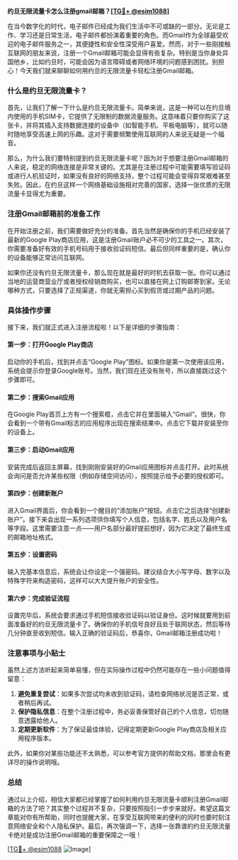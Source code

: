**约旦无限流量卡怎么注册gmail邮箱？[[TG💪+ @esim1088](https://t.me/s/esim1088)]**

在当今数字化的时代，电子邮件已经成为我们生活中不可或缺的一部分。无论是工作、学习还是日常生活，电子邮件都扮演着重要的角色。而Gmail作为全球最受欢迎的电子邮件服务之一，其便捷性和安全性深受用户喜爱。然而，对于一些刚接触互联网的朋友来说，注册一个Gmail邮箱可能会显得有些复杂。特别是当你身处异国他乡，比如约旦时，可能会因为语言障碍或者网络环境的问题感到困扰。别担心！今天我们就来聊聊如何用约旦的无限流量卡轻松注册Gmail邮箱。

### 什么是约旦无限流量卡？

首先，让我们了解一下什么是约旦无限流量卡。简单来说，这是一种可以在约旦境内使用的手机SIM卡，它提供了无限制的数据流量服务。这意味着只要你购买了这张卡，并将其插入支持数据连接的设备中（如智能手机、平板电脑等），就可以随时随地享受高速上网的乐趣。这对于需要频繁使用互联网的人来说无疑是一个福音。

那么，为什么我们要特别提到约旦无限流量卡呢？因为对于想要注册Gmail邮箱的人来说，稳定的网络连接是非常关键的。尤其是在注册过程中可能需要填写验证码或进行人机验证时，如果没有良好的网络支持，整个过程可能会变得异常艰难甚至失败。因此，在约旦这样一个网络基础设施相对完善的国家，选择一张优质的无限流量卡显得尤为重要。

### 注册Gmail邮箱前的准备工作

在开始注册之前，我们需要做好充分的准备。首先当然是确保你的手机已经安装了最新的Google Play商店应用，这是注册Gmail账户必不可少的工具之一。其次，你需要准备好有效的手机号码用于接收验证码短信。最后但同样重要的是，确认你的设备能够正常访问互联网。

如果你还没有约旦无限流量卡，那么现在就是最好的时机去获取一张。你可以通过当地的运营商营业厅或者授权经销商购买，也可以直接在网上订购邮寄到家。无论哪种方式，只要选择了正规渠道，你就无需担心买到假货或过期产品的问题。

### 具体操作步骤

接下来，我们就正式进入注册流程啦！以下是详细的步骤指南：

#### 第一步：打开Google Play商店
启动你的手机后，找到并点击“Google Play”图标。如果你是第一次使用该应用，系统会提示你登录Google账号。当然，我们现在还没有账号，所以直接跳过这个步骤即可。

#### 第二步：搜索Gmail应用
在Google Play首页上方有一个搜索框，点击它并在里面输入“Gmail”。很快，你会看到一个带有Gmail标志的应用程序出现在搜索结果中。点击它下载并安装至你的设备上。

#### 第三步：启动Gmail应用
安装完成后返回主屏幕，找到刚刚安装好的Gmail应用图标并点击打开。此时系统会询问是否允许某些权限（例如存储空间访问），按照提示给予必要的授权即可。

#### 第四步：创建新账户
进入Gmail界面后，你会看到一个醒目的“添加账户”按钮。点击它之后选择“创建新账户”。接下来会出现一系列选项供你填写个人信息，包括名字、姓氏以及用户名等字段。这里需要注意一点——用户名部分最好提前想好，因为它决定了最终生成的邮箱地址格式。

#### 第五步：设置密码
输入完基本信息后，系统会让你设定一个强密码。建议结合大小写字母、数字以及特殊字符来构造密码，这样可以大大提升账户的安全性。

#### 第六步：完成验证流程
设置完毕后，系统会要求通过手机短信接收验证码以验证身份。这时候就要用到前面准备好的约旦无限流量卡了。确保你的手机信号良好且处于联网状态，然后等待几分钟直至收到短信。输入正确的验证码后，恭喜你，Gmail邮箱注册成功啦！

### 注意事项与小贴士

虽然上述方法听起来简单易懂，但在实际操作过程中仍然可能存在一些小问题值得留意：

1. **避免重复尝试**：如果多次尝试均未收到验证码，请检查网络状况是否正常，或者稍后再试。
2. **保护隐私信息**：在整个注册过程中，务必妥善保管好自己的个人信息，切勿随意透露给他人。
3. **定期更新软件**：为了保证最佳体验，记得定期更新Google Play商店及相关应用程序版本。

此外，如果你对某些功能还不太熟悉，可以参考官方提供的帮助文档，那里会有更详尽的操作说明哦。

### 总结

通过以上介绍，相信大家都已经掌握了如何利用约旦无限流量卡顺利注册Gmail邮箱的方法了吧？其实整个过程并不复杂，只要按照指引一步步来就好。希望这篇文章能对你有所帮助，同时也提醒大家，在享受互联网带来的便利的同时也要时刻注意网络安全和个人隐私保护。最后，再次强调一下，选择一张靠谱的约旦无限流量卡绝对是成功注册Gmail邮箱的重要保障之一哦！

[[TG💪+ @esim1088](https://t.me/s/esim1088) ![Image](https://i.postimg.cc/4NQfJmqS/Snipaste-2025-05-13-00-14-12.png)]